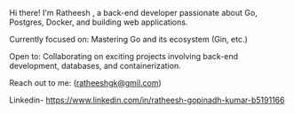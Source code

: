 Hi there! I'm Ratheesh , a back-end developer passionate about Go, Postgres, Docker, and building web applications.

Currently focused on: Mastering Go and its ecosystem (Gin, etc.)

Open to: Collaborating on exciting projects involving back-end development, databases, and containerization.

Reach out to me: (ratheeshgk@gmil.com)

Linkedin- https://www.linkedin.com/in/ratheesh-gopinadh-kumar-b5191166



<!---
ratheeshkumar25/ratheeshkumar25 is a ✨ special ✨ repository because its `README.md` (this file) appears on your GitHub profile.
You can click the Preview link to take a look at your changes.
--->

